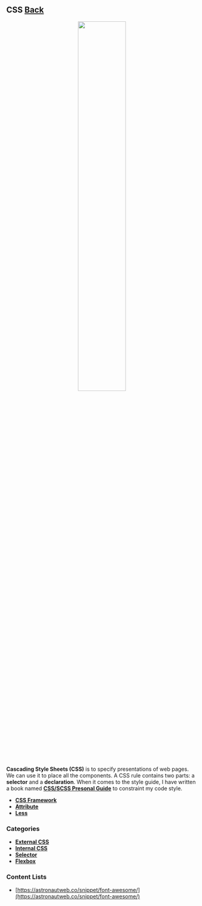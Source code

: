 ## CSS [Back](./../ProgrammingMenu.md)

<p align="center">
    <img width="50%" src="./logo.jpg">
</p>

**Cascading Style Sheets (CSS)** is to specify presentations of web pages. We can use it to place all the components. A CSS rule contains two parts: a **selector** and a **declaration**. When it comes to the style guide, I have written a book named [**CSS/SCSS Presonal Guide**](https://aleen42.gitbooks.io/css/content/) to constraint my code style.

- [**CSS Framework**](./Framework/Framework.md)
- [**Attribute**](./Attribute/Attribute.md)
- [**Less**](./less/less.md)

### Categories

- [**External CSS**](./external/external.md)
- [**Internal CSS**](./internal/internal.md)
- [**Selector**](./selector/selector.md)
- [**Flexbox**](./flexbox/flexbox.md)

### Content Lists

- [https://astronautweb.co/snippet/font-awesome/](https://astronautweb.co/snippet/font-awesome/)
